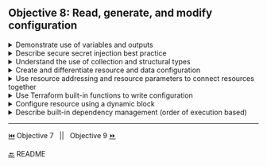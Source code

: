 ## Objective 8: Read, generate, and modify configuration

<details><summary>Demonstrate use of variables and outputs</summary>
<p>

[Input Variables Tutorial](https://learn.hashicorp.com/terraform/getting-started/variables)

[Output Variables Tutorial](https://learn.hashicorp.com/terraform/getting-started/outputs)

</p>

</details>

<details><summary>Describe secure secret injection best practice</summary>
<p>

**Vault Provider for Terraform**

- Best Practices
  - avoid putting secret or sensitive variables in config or state files.
  - [Webinar walk-through on Best Practices](https://www.youtube.com/watch?v=fOybhcbuxJ0)
  - set secret variables for provider config block in environment variables.

```BASH
#auth_login Usage with userpass backend
variable login_username {}
variable login_password {}

provider "vault" {
  auth_login {
    path = "auth/userpass/login/${var.login_username}"

    parameters = {
      password = var.login_password
    }
  }
}
#auth_login Usage with approle
variable login_approle_role_id {}
variable login_approle_secret_id {}

provider "vault" {
  auth_login {
    path = "auth/approle/login"

    parameters = {
      role_id   = var.login_approle_role_id
      secret_id = var.login_approle_secret_id
    }
  }
}
#For multiple namespace in vault use alias
provider "vault" {
  alias = "ns1"
  namespace = "ns1"
}

provider "vault" {
  alias = "ns2"
  namespace = "ns2"
}

resource "vault_generic_secret" "secret"{
  provider = "vault.ns1"
  ...
}
```

</p>

</details>

<details><summary>Understand the use of collection and structural types</summary>
<p>

Complex Types

- complex types group values into a single value. 2 types: Collection type(grouping similar values) and Structure types (grouping dissimilar values) Collection Types | Structural Types ---------|---- multiple values of a type can be grouped together. The type of value within a collection is called `element type` | multiple values of several types grouped together | Example:`list(string)`List of string | Example: Object type of `object({ name=string, age=number })` would match this value: `{ name "John" age = 52 }` Example of tuple:`["a", 15, true]`| Collection Types:`list()`:Sequence of whole numbers starting at 0 `map()`:collection of values id'd by a label `set()`:unique values with no ids or order| Structural Types: `object()`:collection of named attributes that have their own type.The schema for object types is `{ <KEY> = <TYPE>, <KEY> = <TYPE>, ... } ` and `tuple()`:sequence of elements id'd by whole numbers, each element has its own type.The schema for tuple types is `[<TYPE>, <TYPE>, ...]`
</p>

</details>

<details><summary>Create and differentiate resource and data configuration</summary>
<p>

- Code Examples for [Resources](/Terraform%20code%20examples%20/resources.hcl) and [Data Sources](/Terraform%20code%20examples%20/data_sources.hcl)

|  | Syntax | Types and Arguments | Behavior | Meta-Arguments |
| --- | --- | --- | --- | --- | --- |
| Resources | blocks declare a resource of a given type `aws_instance` with a local name `web`. The local name is used to reference the resource in the module. In the braces `{}` config arguments are defined for the resource type. | each resource has a single resource type, each type belongs to a provider, body of resource are specific to type | when you create a new resource it only exists in the configuration until you `apply` it. When its created it is saved in state, and can be updated or destroyed | Each resource is associated with a single resource type, which determines the kind of infrastructure object it manages and what arguments and other attributes the resource supports | Resource behavior can be changed with the use of [meta-arguments](https://www.terraform.io/docs/configuration/resources.html) |
| Data Sources | A data source is accessed via a special kind of resource known as a data resource, declared using a data block | Each data resource is associated with a single data source, this determines the kind of object(s) it reads and the available arguments. Most of the items within the body of a data block are defined by and specific to the selected data source, and these arguments can make full use of expressions and other dynamic Terraform language features. | If the query constraint arguments for a data resource refer only to constant values or values that are already known, the data resource will be read and its state updated during Terraform's "refresh" phase, which runs prior to creating a plan. [more on behavior](https://www.terraform.io/docs/configuration/data-sources.html) | As data sources are essentially a read only subset of resources, they also support the same meta-arguments of resources with the exception of the lifecycle configuration block. |

</p>

</details>

<details><summary>Use resource addressing and resource parameters to connect resources together</summary>
<p>

[Connecting resources ](/Terraform%20code%20examples%20/resource_addressing.hcl)

</p>

</details>

<details><summary>Use Terraform built-in functions to write configuration</summary>
<p>

Built-in Functions

- Terraform only supports given functions
- [List of Functions](https://www.terraform.io/docs/configuration/functions.html)
- This can also be viewed in the repo [here](/Terraform%20code%20examples%20/functions%20)
- To test functions in the command line run `terraform console`
</p>

</details>

<details><summary>Configure resource using a dynamic block</summary>
<p>

Dynamic Blocks

- In top level block constructs(like resources) expressions can be used only when assigning a value to an argument with `name=expression`
- Some resource types have repeatable nested blocks in their arguments that don't accept expressions.
- Example:
  ```BASH
  resource "aws_elastic_beanstalk_environment"  "tfenvtest" {
    name = "tf-test-name" # can use expressions here
    setting {
        # but the "setting" block is always a       literal block
    }
  }
  ```
- You can create repeatable nested blocks with the block type `dynamic`. This is supported with resource,data,provider, and provisioner blocks
- Example:

  ```BASH
  resource "aws_elastic_beanstalk_environment" "tfenvtest" {
  name                = "tf-test-name"
  application         = "${aws_elastic_beanstalk_application.tftest.name}"
  solution_stack_name = "64bit Amazon Linux 2018.03 v2.11.4 running Go 1.12.6"

  dynamic "setting" {
    for_each = var.settings
    content {
      namespace = setting.value["namespace"]
      name = setting.value["name"]
      value = setting.value["value"]
     }
   }
  }
  ```

- Dynamic blocks can only produce arguments that belong to the resource type, data source, provider or provisioner being configured.
- Overuse of dynamic blocks can get hard to read, it's recommended to use them only to hide details in order to build a clean user interface for re-usability.
</p>

</details>

<details><summary>Describe built-in dependency management (order of execution based)</summary>
<p>

[Resource Dependencies Tutorial](https://learn.hashicorp.com/terraform/getting-started/dependencies)

</p>

</details>

---

[⏮️](/Objective%207/manage-state.md) Objective 7 &nbsp; || &nbsp; Objective 9 [⏩](/Objective%209/cloud-and-enterprise.md)

[🔙](/README.md) README
